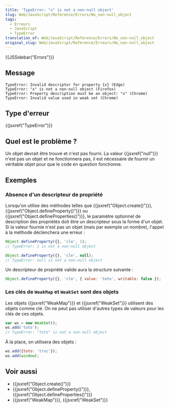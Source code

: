 ```yaml
---
title: 'TypeError: "x" is not a non-null object'
slug: Web/JavaScript/Reference/Errors/No_non-null_object
tags:
  - Erreurs
  - JavaScript
  - TypeError
translation_of: Web/JavaScript/Reference/Errors/No_non-null_object
original_slug: Web/JavaScript/Reference/Erreurs/No_non-null_object
---
```

{{JSSidebar("Errors")}}

## Message

```
TypeError: Invalid descriptor for property {x} (Edge)
TypeError: "x" is not a non-null object (Firefox)
TypeError: Property description must be an object: "x" (Chrome)
TypeError: Invalid value used in weak set (Chrome)
```

## Type d'erreur

{{jsxref("TypeError")}}

## Quel est le problème ?

Un objet devrait être trouvé et n'est pas fourni. La valeur {{jsxref("null")}} n'est pas un objet et ne fonctionnera pas, il est nécessaire de fournir un véritable objet pour que le code en question fonctionne.

## Exemples

### Absence d'un descripteur de propriété

Lorsqu'on utilise des méthodes telles que {{jsxref("Object.create()")}}, {{jsxref("Object.defineProperty()")}} ou {{jsxref("Object.defineProperties()")}}, le paramètre optionnel de description des propriétés doit être un descripteur sous la forme d'un objet. Si la valeur fournie n'est pas un objet (mais par exemple un nombre), l'appel à la méthode déclenchera une erreur :

```js example-bad
Object.defineProperty({}, 'cle', 1);
// TypeError: 1 is not a non-null object

Object.defineProperty({}, 'cle', null);
// TypeError: null is not a non-null object
```

Un descripteur de propriété valide aura la structure suivante :

```js example-good
Object.defineProperty({}, 'cle', { value: 'toto', writable: false });
```

### Les clés de `WeakMap` et `WeakSet` sont des objets

Les objets {{jsxref("WeakMap")}} et {{jsxref("WeakSet")}} utilisent des objets comme clé. On ne peut pas utiliser d'autres types de valeurs pour les clés de ces objets.

```js example-bad
var ws = new WeakSet();
ws.add('toto');
// TypeError: "toto" is not a non-null object
```

À la place, on utilisera des objets :

```js example-good
ws.add({toto: 'truc'});
ws.add(window);
```

## Voir aussi

- {{jsxref("Object.create()")}}
- {{jsxref("Object.defineProperty()")}}, {{jsxref("Object.defineProperties()")}}
- {{jsxref("WeakMap")}}, {{jsxref("WeakSet")}}
